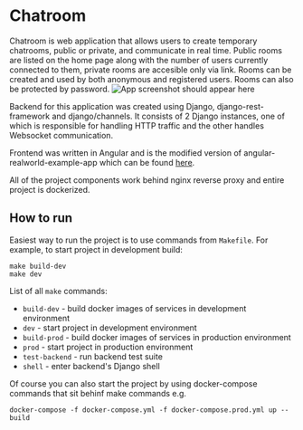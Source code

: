 # Chatroom

Chatroom is web application that allows users to create temporary chatrooms, public or private, and communicate in real time. Public rooms are listed on the home page along with the number of users currently connected to them, private rooms are accesible only via link. Rooms can be created and used by both anonymous and registered users. Rooms can also be protected by password.
![App screenshot should appear here](https://i.imgur.com/Pcy7YP3.png)<br>

Backend for this application was created using Django, django-rest-framework and django/channels. It consists of 2 Django instances, one of which is responsible for handling HTTP traffic and the other handles Websocket communication.

Frontend was written in Angular and is the modified version of angular-realworld-example-app which can be found [here](https://github.com/gothinkster/angular-realworld-example-app).

All of the project components work behind nginx reverse proxy and entire project is dockerized.

## How to run

Easiest way to run the project is to use commands from `Makefile`. For example, to start project in development build:

```shell
make build-dev
make dev
```

List of all `make` commands:

- `build-dev` - build docker images of services in development environment
- `dev` - start project in development environment
- `build-prod` - build docker images of services in production environment
- `prod` - start project in production environment
- `test-backend` - run backend test suite
- `shell` - enter backend's Django shell

Of course you can also start the project by using docker-compose commands that sit behinf make commands e.g.

`docker-compose -f docker-compose.yml -f docker-compose.prod.yml up --build`
